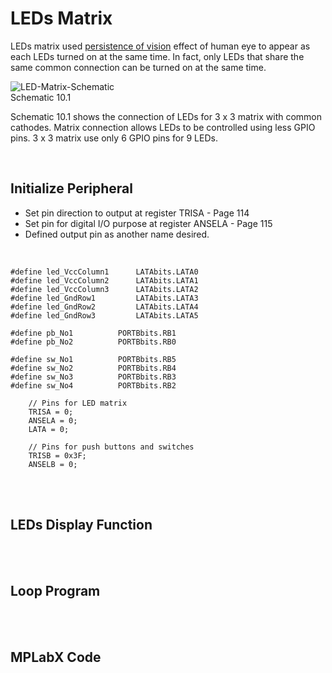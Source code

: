 # LEDs Matrix
LEDs matrix used [persistence of vision](https://en.wikipedia.org/wiki/Persistence_of_vision) effect of human eye to appear as each LEDs turned on at the same time. 
In fact, only LEDs that share the same common connection can be turned on at the same time.
<br/>

![LED-Matrix-Schematic](https://github.com/user-attachments/assets/e9a5025c-eb2d-4959-af3a-1a166a27fa6a)
<br/>
Schematic 10.1

Schematic 10.1 shows the connection of LEDs for 3 x 3 matrix with common cathodes. Matrix connection allows LEDs to be controlled using less GPIO pins. 3 x 3 matrix use only 6 GPIO pins for 9 LEDs.
<br/>

<br/>

## Initialize Peripheral

* Set pin direction to output at register TRISA - Page 114
* Set pin for digital I/O purpose at register ANSELA - Page 115
* Defined output pin as another name desired.
<br/>

```
#define led_VccColumn1      LATAbits.LATA0
#define led_VccColumn2      LATAbits.LATA1
#define led_VccColumn3      LATAbits.LATA2
#define led_GndRow1         LATAbits.LATA3
#define led_GndRow2         LATAbits.LATA4
#define led_GndRow3         LATAbits.LATA5
    
#define pb_No1          PORTBbits.RB1
#define pb_No2          PORTBbits.RB0
    
#define sw_No1          PORTBbits.RB5
#define sw_No2          PORTBbits.RB4
#define sw_No3          PORTBbits.RB3
#define sw_No4          PORTBbits.RB2
```

```
    // Pins for LED matrix
    TRISA = 0;
    ANSELA = 0;
    LATA = 0;
    
    // Pins for push buttons and switches
    TRISB = 0x3F;
    ANSELB = 0;
```
<br/>

<br/>

## LEDs Display Function

<br/>

<br/>

## Loop Program

<br/>

<br/>

## MPLabX Code

<br/>

<br/>

